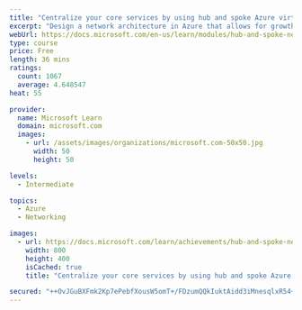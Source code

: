 ```yaml
---
title: "Centralize your core services by using hub and spoke Azure virtual network architecture"
excerpt: "Design a network architecture in Azure that allows for growth and flexibility, secure isolation of critical resources, low administrative overhead, and communication with on-premises network resources."
webUrl: https://docs.microsoft.com/en-us/learn/modules/hub-and-spoke-network-architecture/
type: course
price: Free
length: 36 mins
ratings:
  count: 1067
  average: 4.648547
heat: 55

provider:
  name: Microsoft Learn
  domain: microsoft.com
  images:
    - url: /assets/images/organizations/microsoft.com-50x50.jpg
      width: 50
      height: 50

levels:
  - Intermediate

topics:
  - Azure
  - Networking

images:
  - url: https://docs.microsoft.com/learn/achievements/hub-and-spoke-network-architecture-social.png
    width: 800
    height: 400
    isCached: true
    title: "Centralize your core services by using hub and spoke Azure virtual network architecture"

secured: "++OvJGuBXFmk2Kp7ePebfXousW5omT+/FDzumQQkIuktAidd3iMnesqlxR54+p5LtdbhiAH+WZGORsk9SZpFaKCOgGIswCC0Cbr/DTHW3CSoaTBE6FZEMP5hAlnxdcUU15PMryuzg8kWUCc1Yb/ru/qpFSrL9Q+hKDvHrI4K/roUzNB57Jh2ocYynDGA3WqeL5o9YnCN/G9LuE+YPq61ajCEzvLxWcYIc4frinXTYfdH8Rjm8svXSFnfm5LjitSP6QmY03/WKsmAlkq45eGeE4U90u240Z5/Oj9fxIuy32c8RHnSJwVo/xncd/W5MoEmuNcozmOo4I6UeKZxb7jEPXKRe8XZaqYNs0eGIcH/HeCXiOhoSgRWpt4KSLMje2I4jZqeE7c0x9nTHqrgmAyHKRFGTBVKuMLSVMgEeSDCzKE=;RmpDFcPFX4Krhqclr7haNw=="
---
```


